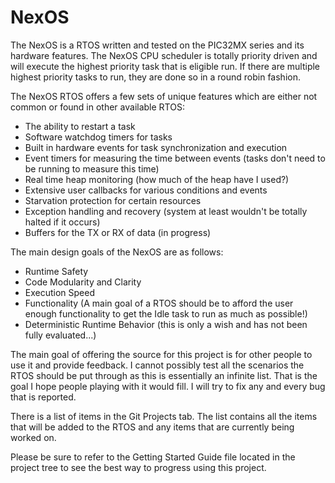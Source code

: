 # NexOS
The NexOS is a RTOS written and tested on the PIC32MX series and its hardware features. The NexOS CPU scheduler is totally priority driven and will execute the highest priority task that is eligible run. If there are multiple highest priority tasks to run, they are done so in a round robin fashion.

The NexOS RTOS offers a few sets of unique features which are either not common or found in other available RTOS:

 - The ability to restart a task
 - Software watchdog timers for tasks
 - Built in hardware events for task synchronization and execution
 - Event timers for measuring the time between events (tasks don't need to be running to measure this time)
 - Real time heap monitoring (how much of the heap have I used?)
 - Extensive user callbacks for various conditions and events
 - Starvation protection for certain resources
 - Exception handling and recovery (system at least wouldn't be totally halted if it occurs)
 - Buffers for the TX or RX of data (in progress)


The main design goals of the NexOS are as follows:
 - Runtime Safety
 - Code Modularity and Clarity
 - Execution Speed
 - Functionality (A main goal of a RTOS should be to afford the user enough functionality to get the Idle task to run as much as possible!)
 - Deterministic Runtime Behavior (this is only a wish and has not been fully evaluated...)

The main goal of offering the source for this project is for other people to use it and provide feedback. I cannot possibly test all the scenarios the RTOS should be put through as this is essentially an infinite list. That is the goal I hope people playing with it would fill. I will try to fix any and every bug that is reported.

There is a list of items in the Git Projects tab.  The list contains all the items that will be added to the RTOS and any items that are currently being worked on.

Please be sure to refer to the Getting Started Guide file located in the project tree to see the best way to progress using this project.
